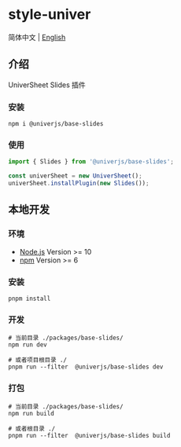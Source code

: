 # style-univer

简体中文 | [English](./README.md)

## 介绍

UniverSheet Slides 插件

### 安装

```shell
npm i @univerjs/base-slides
```

### 使用

```js
import { Slides } from '@univerjs/base-slides';

const univerSheet = new UniverSheet();
univerSheet.installPlugin(new Slides());
```

## 本地开发

### 环境

-   [Node.js](https://nodejs.org/en/) Version >= 10
-   [npm](https://www.npmjs.com/) Version >= 6

### 安装

```
pnpm install
```

### 开发

```
# 当前目录 ./packages/base-slides/
npm run dev

# 或者项目根目录 ./
pnpm run --filter  @univerjs/base-slides dev
```

### 打包

```
# 当前目录 ./packages/base-slides/
npm run build

# 或者根目录 ./
pnpm run --filter  @univerjs/base-slides build
```
